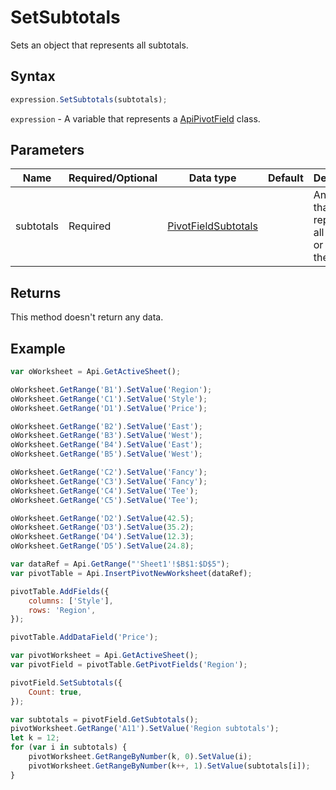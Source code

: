 # SetSubtotals

Sets an object that represents all subtotals.

## Syntax

```javascript
expression.SetSubtotals(subtotals);
```

`expression` - A variable that represents a [ApiPivotField](../ApiPivotField.md) class.

## Parameters

| **Name** | **Required/Optional** | **Data type** | **Default** | **Description** |
| ------------- | ------------- | ------------- | ------------- | ------------- |
| subtotals | Required | [PivotFieldSubtotals](../../Enumeration/PivotFieldSubtotals.md) |  | An object that represents all subtotals or some of them. |

## Returns

This method doesn't return any data.

## Example



```javascript editor-xlsx
var oWorksheet = Api.GetActiveSheet();

oWorksheet.GetRange('B1').SetValue('Region');
oWorksheet.GetRange('C1').SetValue('Style');
oWorksheet.GetRange('D1').SetValue('Price');

oWorksheet.GetRange('B2').SetValue('East');
oWorksheet.GetRange('B3').SetValue('West');
oWorksheet.GetRange('B4').SetValue('East');
oWorksheet.GetRange('B5').SetValue('West');

oWorksheet.GetRange('C2').SetValue('Fancy');
oWorksheet.GetRange('C3').SetValue('Fancy');
oWorksheet.GetRange('C4').SetValue('Tee');
oWorksheet.GetRange('C5').SetValue('Tee');

oWorksheet.GetRange('D2').SetValue(42.5);
oWorksheet.GetRange('D3').SetValue(35.2);
oWorksheet.GetRange('D4').SetValue(12.3);
oWorksheet.GetRange('D5').SetValue(24.8);

var dataRef = Api.GetRange("'Sheet1'!$B$1:$D$5");
var pivotTable = Api.InsertPivotNewWorksheet(dataRef);

pivotTable.AddFields({
	columns: ['Style'],
	rows: 'Region',
});

pivotTable.AddDataField('Price');

var pivotWorksheet = Api.GetActiveSheet();
var pivotField = pivotTable.GetPivotFields('Region');

pivotField.SetSubtotals({
	Count: true,
});

var subtotals = pivotField.GetSubtotals();
pivotWorksheet.GetRange('A11').SetValue('Region subtotals');
let k = 12;
for (var i in subtotals) {
	pivotWorksheet.GetRangeByNumber(k, 0).SetValue(i);
	pivotWorksheet.GetRangeByNumber(k++, 1).SetValue(subtotals[i]);
}

```
